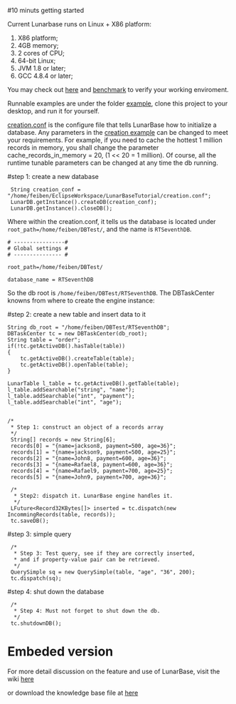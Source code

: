 #10 minuts getting started

Current Lunarbase runs on Linux + X86 platform:  
 1. X86 platform;   
 2. 4GB memory;  
 3. 2 cores of CPU;  
 4. 64-bit Linux;  
 5. JVM 1.8 or later;  
 6. GCC 4.8.4 or later;  

You may check out [here](https://github.com/LunarBaseEngin/LunarBase/wiki/System-Preparation) and [benchmark](https://github.com/LunarBaseEngin/LunarBase/wiki/BenchMark) to verify your working enviroment.  

Runnable examples are under the folder [example](https://github.com/LunarBaseEngin/Application/tree/master/src/LCG/Examples), clone this project to your desktop, and run it for yourself.

[creation.conf](https://github.com/LunarBaseEngin/Application/blob/master/creation.conf) is the configure file that tells LunarBase how to initialize a database. Any parameters in the [creation example](https://github.com/LunarBaseEngin/Application/blob/master/creation.conf) can be changed to meet your requirements. For example, if you need to cache the hottest 1 million records in memory, you shall change the parameter cache_records_in_memory = 20, (1 << 20 = 1 million). Of course, all the runtime tunable parameters can be changed at any time the db running.

#step 1: create a new database   
```
 String creation_conf = "/home/feiben/EclipseWorkspace/LunarBaseTutorial/creation.conf";  
 LunarDB.getInstance().createDB(creation_conf);  
 LunarDB.getInstance().closeDB();  
```

Where within the creation.conf, it tells us the database is located under ```root_path=/home/feiben/DBTest/```, 
and the name is ```RTSeventhDB```.
``` 
# ----------------#  
# Global settings #  
# --------------- #  

root_path=/home/feiben/DBTest/  

database_name = RTSeventhDB  
```

So the db root is ```/home/feiben/DBTest/RTSeventhDB```. The DBTaskCenter knowns from where to create the engine instance:
 
#step 2: create a new table and insert data to it   
```
String db_root = "/home/feiben/DBTest/RTSeventhDB";  
DBTaskCenter tc = new DBTaskCenter(db_root);  
String table = "order";
if(!tc.getActiveDB().hasTable(table))
{
    tc.getActiveDB().createTable(table); 
    tc.getActiveDB().openTable(table);  
}
		
LunarTable l_table = tc.getActiveDB().getTable(table);
l_table.addSearchable("string", "name");
l_table.addSearchable("int", "payment");
l_table.addSearchable("int", "age");
		
			
/*  
 * Step 1: construct an object of a records array  
 */  
 String[] records = new String[6];  
 records[0] = "{name=jackson8, payment=500, age=36}";  
 records[1] = "{name=jackson9, payment=500, age=25}";  
 records[2] = "{name=John8, payment=600, age=36}";  
 records[3] = "{name=Rafael8, payment=600, age=36}";  
 records[4] = "{name=Rafael9, payment=700, age=25}";  
 records[5] = "{name=John9, payment=700, age=36}";  
 		
 /*  
  * Step2: dispatch it. LunarBase engine handles it.  
  */  
 LFuture<Record32KBytes[]> inserted = tc.dispatch(new IncommingRecords(table, records));  
 tc.saveDB();  
``` 

#step 3: simple query  
```   	
 /*  
  * Step 3: Test query, see if they are correctly inserted,   
  * and if property-value pair can be retrieved.   
  */  
 QuerySimple sq = new QuerySimple(table, "age", "36", 200);  
 tc.dispatch(sq);
```

#step 4: shut down the database  
``` 		
 /*  
  * Step 4: Must not forget to shut down the db.  
  */  
 tc.shutdownDB();
```


# Embeded version
For more detail discussion on the feature and use of LunarBase, visit the wiki [here](
https://github.com/LunarBaseEngin/LunarBase/wiki)

or download the knowledge base file at [here](https://github.com/LunarBaseEngin/LunarBase/blob/master/LunarBase%20--%20A%20database%20engin%20for%20managing%20very%20large%20amounts%20of%20data%20--%20EN%20--V0.8.pdf)



